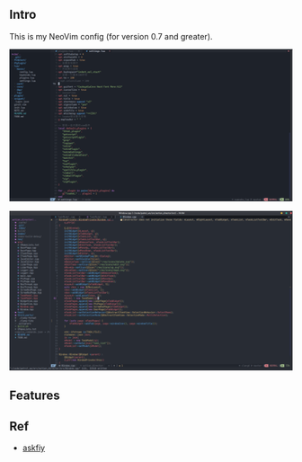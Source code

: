 ## Intro

This is my NeoVim config (for version 0.7 and greater).

![screenshot1](assets/2022-05-13_09-09.png)

![screenshot1](assets/2022-05-19_17-36.png)

## Features

## Ref

- [askfiy](https://www.zhihu.com/people/cui-qin-3)
